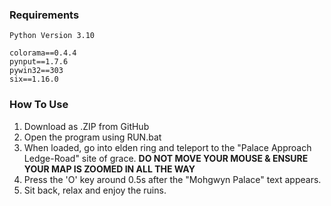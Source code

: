 ### Requirements
```
Python Version 3.10

colorama==0.4.4
pynput==1.7.6
pywin32==303
six==1.16.0
```
### How To Use
1) Download as .ZIP from GitHub 
2) Open the program using RUN.bat
3) When loaded, go into elden ring and teleport to the "Palace Approach Ledge-Road" site of grace. **DO NOT MOVE YOUR MOUSE & ENSURE YOUR MAP IS ZOOMED IN ALL THE WAY**
4) Press the 'O' key around 0.5s after the "Mohgwyn Palace" text appears.
5) Sit back, relax and enjoy the ruins. 
